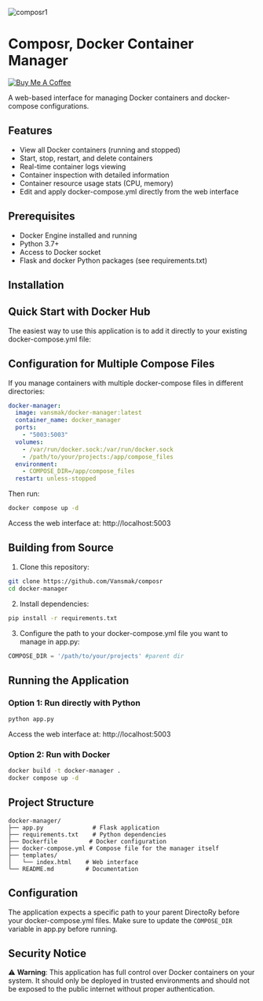 ![composr1](https://github.com/user-attachments/assets/05402063-aa5f-41bb-a69a-9c2d49069cef)

# Composr, Docker Container Manager

[![Buy Me A Coffee](https://www.buymeacoffee.com/assets/img/custom_images/orange_img.png)](https://buymeacoffee.com/vansmak)

A web-based interface for managing Docker containers and docker-compose configurations.

## Features

- View all Docker containers (running and stopped)
- Start, stop, restart, and delete containers
- Real-time container logs viewing
- Container inspection with detailed information
- Container resource usage stats (CPU, memory)
- Edit and apply docker-compose.yml directly from the web interface

## Prerequisites

- Docker Engine installed and running
- Python 3.7+
- Access to Docker socket
- Flask and docker Python packages (see requirements.txt)

## Installation
## Quick Start with Docker Hub

The easiest way to use this application is to add it directly to your existing docker-compose.yml file:
## Configuration for Multiple Compose Files

If you manage containers with multiple docker-compose files in different directories:

```yaml
docker-manager:
  image: vansmak/docker-manager:latest
  container_name: docker_manager
  ports:
    - "5003:5003"
  volumes:
    - /var/run/docker.sock:/var/run/docker.sock
    - /path/to/your/projects:/app/compose_files
  environment:
    - COMPOSE_DIR=/app/compose_files
  restart: unless-stopped
```

Then run:
```bash
docker compose up -d
```

Access the web interface at: http://localhost:5003

## Building from Source

1. Clone this repository:
```bash
git clone https://github.com/Vansmak/composr
cd docker-manager
```

2. Install dependencies:
```bash
pip install -r requirements.txt
```

3. Configure the path to your docker-compose.yml file you want to manage in app.py:
```python
COMPOSE_DIR = '/path/to/your/projects' #parent dir
```

## Running the Application

### Option 1: Run directly with Python
```bash
python app.py
```
Access the web interface at: http://localhost:5003

### Option 2: Run with Docker
```bash
docker build -t docker-manager .
docker compose up -d
```

## Project Structure
```
docker-manager/
├── app.py              # Flask application
├── requirements.txt    # Python dependencies
├── Dockerfile         # Docker configuration
├── docker-compose.yml # Compose file for the manager itself
├── templates/
│   └── index.html    # Web interface
└── README.md         # Documentation
```

## Configuration

The application expects a specific path to your parent DirectoRy before your docker-compose.yml files. Make sure to update the `COMPOSE_DIR` variable in app.py before running.

## Security Notice

⚠️ **Warning**: This application has full control over Docker containers on your system. It should only be deployed in trusted environments and should not be exposed to the public internet without proper authentication.
